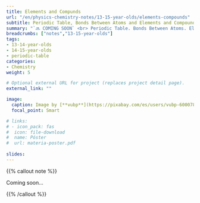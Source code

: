 ```yaml
---
title: Elements and Compunds
url: "/en/physics-chemistry-notes/13-15-year-olds/elements-compounds"
subtitle: Periodic Table, Bonds Between Atoms and Elements and Compounds of Special Interest
summary: "`🔜 COMING SOON` <br> Periodic Table. Bonds Between Atoms. Elements and Compounds of Special Interest."
breadcrumbs: ["notes","13-15-year-olds"]
tags:
- 13-14-year-olds
- 14-15-year-olds
- periodic-table
categories:
- Chemistry
weight: 5

# Optional external URL for project (replaces project detail page).
external_link: ""

image:
  caption: Image by [**vubp**](https://pixabay.com/es/users/vubp-6000785/) on [Pixabay](https://pixabay.com/es/)
  focal_point: Smart

# links:
# - icon_pack: fas
#  icon: file-download
#  name: Póster
#  url: materia-poster.pdf
  
slides: 
---
```


{{% callout note %}}

Coming soon...

{{% /callout %}}
